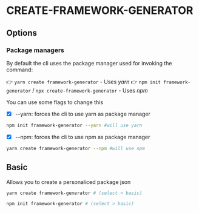 # CREATE-FRAMEWORK-GENERATOR

## Options

### Package managers

By default the cli uses the package manager used for invoking the command:

👉 `yarn create framework-generator` - Uses _yarn_
👉 `npm init framework-generator` / `npx create-framework-generator` - Uses _npm_

You can use some flags to change this

- [x] --yarn: forces the cli to use yarn as package manager

```bash
npm init framework-generator --yarn #will use yarn
```

- [x] --npm: forces the cli to use npm as package manager

```bash
yarn create framework-generator --npm #will use npm
```

## Basic

Allows you to create a personaliced package json

```bash
yarn create framework-generator # (select > basic)

npm init framework-generator # (select > basic)
```
